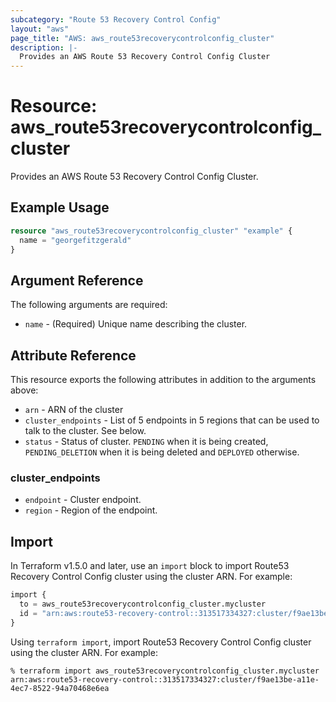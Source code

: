 ```yaml
---
subcategory: "Route 53 Recovery Control Config"
layout: "aws"
page_title: "AWS: aws_route53recoverycontrolconfig_cluster"
description: |-
  Provides an AWS Route 53 Recovery Control Config Cluster
---
```


# Resource: aws_route53recoverycontrolconfig_cluster

Provides an AWS Route 53 Recovery Control Config Cluster.

## Example Usage

```terraform
resource "aws_route53recoverycontrolconfig_cluster" "example" {
  name = "georgefitzgerald"
}
```

## Argument Reference

The following arguments are required:

* `name` - (Required) Unique name describing the cluster.

## Attribute Reference

This resource exports the following attributes in addition to the arguments above:

* `arn` - ARN of the cluster
* `cluster_endpoints` - List of 5 endpoints in 5 regions that can be used to talk to the cluster. See below.
* `status` - Status of cluster. `PENDING` when it is being created, `PENDING_DELETION` when it is being deleted and `DEPLOYED` otherwise.

### cluster_endpoints

* `endpoint` - Cluster endpoint.
* `region` - Region of the endpoint.

## Import

In Terraform v1.5.0 and later, use an `import` block to import Route53 Recovery Control Config cluster using the cluster ARN. For example:

```terraform
import {
  to = aws_route53recoverycontrolconfig_cluster.mycluster
  id = "arn:aws:route53-recovery-control::313517334327:cluster/f9ae13be-a11e-4ec7-8522-94a70468e6ea"
}
```

Using `terraform import`, import Route53 Recovery Control Config cluster using the cluster ARN. For example:

```console
% terraform import aws_route53recoverycontrolconfig_cluster.mycluster arn:aws:route53-recovery-control::313517334327:cluster/f9ae13be-a11e-4ec7-8522-94a70468e6ea
```
